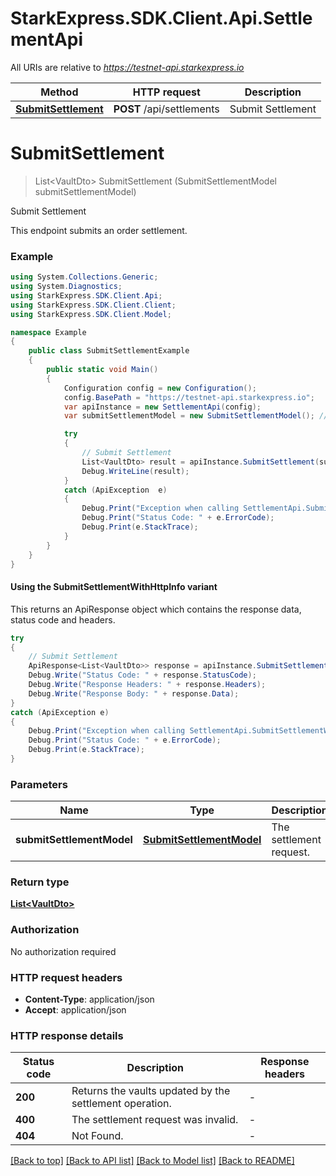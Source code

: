 # StarkExpress.SDK.Client.Api.SettlementApi

All URIs are relative to *https://testnet-api.starkexpress.io*

| Method | HTTP request | Description |
|--------|--------------|-------------|
| [**SubmitSettlement**](SettlementApi.md#submitsettlement) | **POST** /api/settlements | Submit Settlement |

<a name="submitsettlement"></a>
# **SubmitSettlement**
> List&lt;VaultDto&gt; SubmitSettlement (SubmitSettlementModel submitSettlementModel)

Submit Settlement

This endpoint submits an order settlement.

### Example
```csharp
using System.Collections.Generic;
using System.Diagnostics;
using StarkExpress.SDK.Client.Api;
using StarkExpress.SDK.Client.Client;
using StarkExpress.SDK.Client.Model;

namespace Example
{
    public class SubmitSettlementExample
    {
        public static void Main()
        {
            Configuration config = new Configuration();
            config.BasePath = "https://testnet-api.starkexpress.io";
            var apiInstance = new SettlementApi(config);
            var submitSettlementModel = new SubmitSettlementModel(); // SubmitSettlementModel | The settlement request.

            try
            {
                // Submit Settlement
                List<VaultDto> result = apiInstance.SubmitSettlement(submitSettlementModel);
                Debug.WriteLine(result);
            }
            catch (ApiException  e)
            {
                Debug.Print("Exception when calling SettlementApi.SubmitSettlement: " + e.Message);
                Debug.Print("Status Code: " + e.ErrorCode);
                Debug.Print(e.StackTrace);
            }
        }
    }
}
```

#### Using the SubmitSettlementWithHttpInfo variant
This returns an ApiResponse object which contains the response data, status code and headers.

```csharp
try
{
    // Submit Settlement
    ApiResponse<List<VaultDto>> response = apiInstance.SubmitSettlementWithHttpInfo(submitSettlementModel);
    Debug.Write("Status Code: " + response.StatusCode);
    Debug.Write("Response Headers: " + response.Headers);
    Debug.Write("Response Body: " + response.Data);
}
catch (ApiException e)
{
    Debug.Print("Exception when calling SettlementApi.SubmitSettlementWithHttpInfo: " + e.Message);
    Debug.Print("Status Code: " + e.ErrorCode);
    Debug.Print(e.StackTrace);
}
```

### Parameters

| Name | Type | Description | Notes |
|------|------|-------------|-------|
| **submitSettlementModel** | [**SubmitSettlementModel**](SubmitSettlementModel.md) | The settlement request. |  |

### Return type

[**List&lt;VaultDto&gt;**](VaultDto.md)

### Authorization

No authorization required

### HTTP request headers

 - **Content-Type**: application/json
 - **Accept**: application/json


### HTTP response details
| Status code | Description | Response headers |
|-------------|-------------|------------------|
| **200** | Returns the vaults updated by the settlement operation. |  -  |
| **400** | The settlement request was invalid. |  -  |
| **404** | Not Found. |  -  |

[[Back to top]](#) [[Back to API list]](../README.md#documentation-for-api-endpoints) [[Back to Model list]](../README.md#documentation-for-models) [[Back to README]](../README.md)


